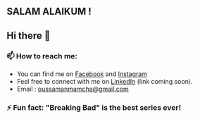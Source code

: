 ## SALAM ALAIKUM !
## Hi there 👋

<!--
**Oussamanmmh/Oussamanmmh** is a ✨ _special_ ✨ repository because its `README.md` (this file) appears on your GitHub profile.

Here are some ideas to get you started:

- 🔭 I’m currently working on ...
- 🌱 I’m currently learning ...
- 👯 I’m looking to collaborate on ...
- 🤔 I’m looking for help with ...
- 💬 Ask me about ...
- 📫 How to reach me: ...
- 😄 Pronouns: ...
-->
### 📫 How to reach me:
- You can find me on [Facebook](https://www.facebook.com/oussama.NmH.90/) and [Instagram](https://www.instagram.com/oussama__nmh/)
- Feel free to connect with me on [LinkedIn](#) (link coming soon).
- Email : oussamanmamcha@gmail.com 
### ⚡ Fun fact: "Breaking Bad" is the best series ever!
